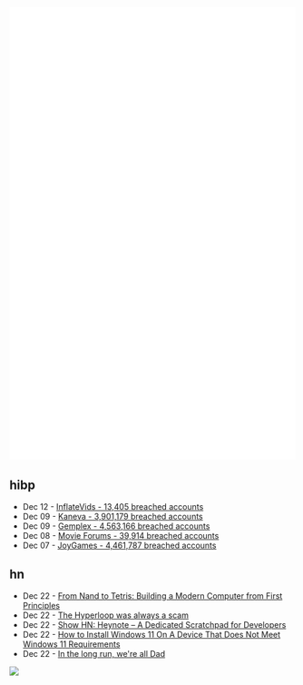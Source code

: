 ![Metrics](https://raw.githubusercontent.com/phixion/phixion/master/metrics.svg)

## hibp

<!--
for https://github.com/phixion/phixion/blob/main/.github/workflows/feeds.yml
-->
<!--START_SECTION:haveibeenpwnd-->
- Dec 12 - [InflateVids - 13,405 breached accounts](https://haveibeenpwned.com/PwnedWebsites#InflateVids)
- Dec 09 - [Kaneva - 3,901,179 breached accounts](https://haveibeenpwned.com/PwnedWebsites#Kaneva)
- Dec 09 - [Gemplex - 4,563,166 breached accounts](https://haveibeenpwned.com/PwnedWebsites#Gemplex)
- Dec 08 - [Movie Forums - 39,914 breached accounts](https://haveibeenpwned.com/PwnedWebsites#MovieForums)
- Dec 07 - [JoyGames - 4,461,787 breached accounts](https://haveibeenpwned.com/PwnedWebsites#JoyGames)
<!--END_SECTION:haveibeenpwnd-->

## hn

<!--
for https://github.com/phixion/phixion/blob/main/.github/workflows/feeds.yml
-->
<!--START_SECTION:hn-->
- Dec 22 - [From Nand to Tetris: Building a Modern Computer from First Principles](https://www.nand2tetris.org)
- Dec 22 - [The Hyperloop was always a scam](https://www.disconnect.blog/p/the-hyperloop-was-always-a-scam)
- Dec 22 - [Show HN: Heynote – A Dedicated Scratchpad for Developers](https://heynote.com/)
- Dec 22 - [How to Install Windows 11 On A Device That Does Not Meet Windows 11 Requirements](https://support.microsoft.com/en-us/windows/ways-to-install-windows-11-e0edbbfb-cfc5-4011-868b-2ce77ac7c70e)
- Dec 22 - [In the long run, we're all Dad](https://www.astralcodexten.com/p/in-the-long-run-were-all-dad)
<!--END_SECTION:hn-->

<!--
for https://yhype.me
-->
![](https://hit.yhype.me/github/profile?user_id=13013670)
